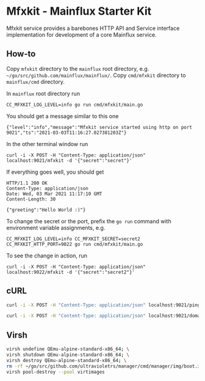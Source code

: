 # Mfxkit - Mainflux Starter Kit

Mfxkit service provides a barebones HTTP API and Service interface implementation for development of a core Mainflux service.

## How-to

Copy `mfxkit` directory to the `mainflux` root directory, e.g. `~/go/src/github.com/mainflux/mainflux/`. Copy `cmd/mfxkit` directory to `mainflux/cmd` directory.

In `mainflux` root directory run

```
CC_MFXKIT_LOG_LEVEL=info go run cmd/mfxkit/main.go
```

You should get a message similar to this one

```
{"level":"info","message":"Mfxkit service started using http on port 9021","ts":"2021-03-03T11:16:27.027381203Z"}
```

In the other terminal window run 

```
curl -i -X POST -H "Content-Type: application/json" localhost:9021/mfxkit -d '{"secret":"secret"}'
```

If everything goes well, you should get

```
HTTP/1.1 200 OK
Content-Type: application/json
Date: Wed, 03 Mar 2021 11:17:10 GMT
Content-Length: 30

{"greeting":"Hello World :)"}
```

To change the secret or the port, prefix the `go run` command with environment variable assignments, e.g.

```
CC_MFXKIT_LOG_LEVEL=info CC_MFXKIT_SECRET=secret2 CC_MFXKIT_HTTP_PORT=9022 go run cmd/mfxkit/main.go
```

To see the change in action, run

```
curl -i -X POST -H "Content-Type: application/json" localhost:9022/mfxkit -d '{"secret":"secret2"}'
```

## cURL
```sh
curl -i -X POST -H "Content-Type: application/json" localhost:9021/ping -d '{"secret":"secret"}'
```

```sh
curl -i -X POST -H "Content-Type: application/json" localhost:9021/domain -d '{"pool":"/home/darko/go/src/github.com/ultravioletrs/manager/cmd/manager/xml/pool.xml", "volume":"/home/darko/go/src/github.com/ultravioletrs/manager/cmd/manager/xml/vol.xml", "domain":"/home/darko/go/src/github.com/ultravioletrs/manager/cmd/manager/xml/dom.xml"}'
```

## Virsh

```sh
virsh undefine QEmu-alpine-standard-x86_64; \
virsh shutdown QEmu-alpine-standard-x86_64; \
virsh destroy QEmu-alpine-standard-x86_64; \
rm -rf ~/go/src/github.com/ultravioletrs/manager/cmd/manager/img/boot.img; \
virsh pool-destroy --pool virtimages
```
